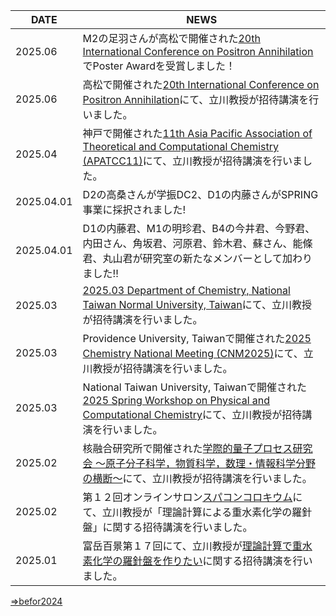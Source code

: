 | DATE       | NEWS       |  
|----------- |--------------------------------------------------------------------------------------------|
| 2025.06    |M2の足羽さんが高松で開催された[20th International Conference on Positron Annihilation](https://confit.atlas.jp/guide/event/icpa20/top?lang=en)でPoster Awardを受賞しました！|
| 2025.06    |高松で開催された[20th International Conference on Positron Annihilation](https://confit.atlas.jp/guide/event/icpa20/top?lang=en)にて、立川教授が招待講演を行いました。|
| 2025.04    | 神戸で開催された[11th Asia Pacific Association of Theoretical and Computational Chemistry (APATCC11)](https://apatcc11.jp/)にて、立川教授が招待講演を行いました。|
| 2025.04.01 | D2の高桑さんが学振DC2、D1の内藤さんがSPRING事業に採択されました! |
| 2025.04.01 | D1の内藤君、M1の明珍君、B4の今井君、今野君、内田さん、角坂君、河原君、鈴木君、蘇さん、能條君、丸山君が研究室の新たなメンバーとして加わりました!! |
| 2025.03    | [2025.03 Department of Chemistry, National Taiwan Normal University, Taiwan](https://www.chem.ntnu.edu.tw/index.php/lecture/)にて、立川教授が招待講演を行いました。 |
| 2025.03    | Providence University, Taiwanで開催された[2025 Chemistry National Meeting (CNM2025)](https://2025cnm.conf.tw/site/page.aspx?pid=901&sid=1609&lang=en)にて、立川教授が招待講演を行いました。 |
| 2025.03    | National Taiwan University, Taiwanで開催された[2025 Spring Workshop on Physical and Computational Chemistry](https://www.phys.ncts.ntu.edu.tw/act/actnews/2025-Spring-Workshop-on-Physical-and-Computational-Chemistry-30853389/home)にて、立川教授が招待講演を行いました。 |
| 2025.02    | 核融合研究所で開催された[学際的量子プロセス研究会 〜原子分子科学，物質科学，数理・情報科学分野の横断〜](https://fugaku100kei.jp/events/colloquium/)にて、立川教授が招待講演を行いました。 |
| 2025.02    | 第１２回オンラインサロン[スパコンコロキウム](https://fugaku100kei.jp/events/colloquium/)にて、立川教授が「理論計算による重水素化学の羅針盤」に関する招待講演を行いました。 |
| 2025.01    | 富岳百景第１７回にて、立川教授が[理論計算で重水素化学の羅針盤を作りたい](https://fugaku100kei.jp/mag/17/)に関する招待講演を行いました。 |
  
[⇒befor2024](https://www-user.yokohama-cu.ac.jp/~tachi/?page_id=811)
